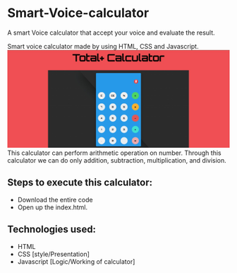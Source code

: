 # Smart-Voice-calculator
A smart Voice calculator that accept your voice and evaluate the result.

 Smart voice calculator made by using HTML, CSS and Javascript.
 ![title-pic](https://github.com/TechNishant204/Smart-Voice-calculator/blob/main/mycalculator/total%2B.jpeg)
 This calculator can perform arithmetic operation on number. Through this calculator we can do only addition, subtraction, multiplication, and division.
 
## Steps to execute this calculator:
- Download the entire code 
- Open up the index.html.

## Technologies used: 
- HTML
- CSS [style/Presentation]
- Javascript [Logic/Working of calculator]

